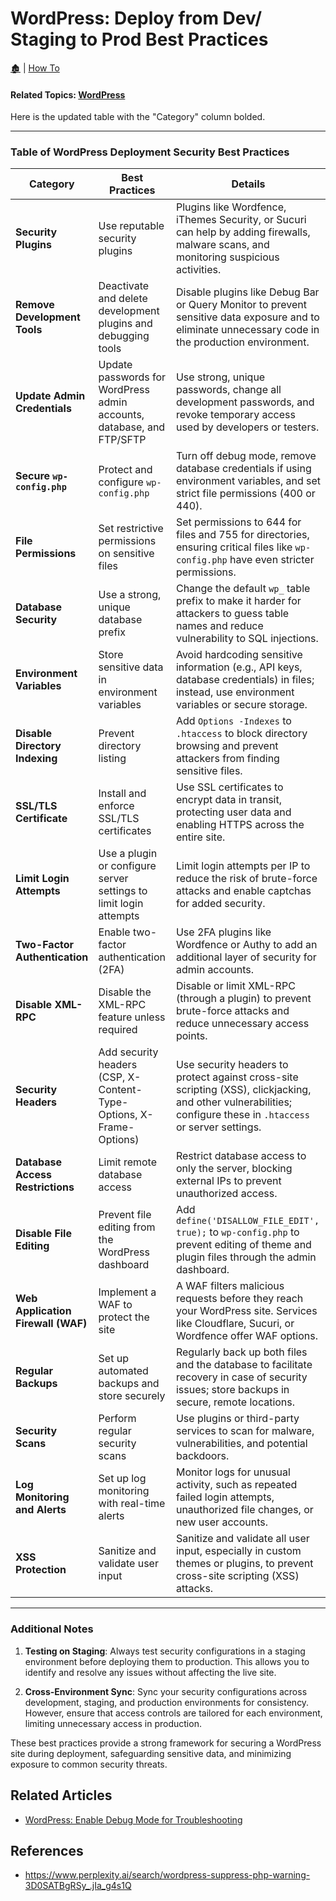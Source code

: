 # WordPress: Deploy from Dev/ Staging to Prod Best Practices

[🏚️](../README.md) | [How To](/how-to/index.md)

#### Related Topics: [WordPress](/wp/wordpress.md)

Here is the updated table with the "Category" column bolded.

---

### Table of WordPress Deployment Security Best Practices

| **Category**                 | Best Practices                                                                                                                                                | Details                                                                                                                                            |
|------------------------------|---------------------------------------------------------------------------------------------------------------------------------------------------------------|----------------------------------------------------------------------------------------------------------------------------------------------------|
| **Security Plugins**         | Use reputable security plugins                                                                                                                               | Plugins like Wordfence, iThemes Security, or Sucuri can help by adding firewalls, malware scans, and monitoring suspicious activities.            |
| **Remove Development Tools** | Deactivate and delete development plugins and debugging tools                                                                                                | Disable plugins like Debug Bar or Query Monitor to prevent sensitive data exposure and to eliminate unnecessary code in the production environment. |
| **Update Admin Credentials** | Update passwords for WordPress admin accounts, database, and FTP/SFTP                                                                                        | Use strong, unique passwords, change all development passwords, and revoke temporary access used by developers or testers.                         |
| **Secure `wp-config.php`**   | Protect and configure `wp-config.php`                                                                                                                        | Turn off debug mode, remove database credentials if using environment variables, and set strict file permissions (400 or 440).                      |
| **File Permissions**         | Set restrictive permissions on sensitive files                                                                                                              | Set permissions to 644 for files and 755 for directories, ensuring critical files like `wp-config.php` have even stricter permissions.              |
| **Database Security**        | Use a strong, unique database prefix                                                                                                                        | Change the default `wp_` table prefix to make it harder for attackers to guess table names and reduce vulnerability to SQL injections.              |
| **Environment Variables**    | Store sensitive data in environment variables                                                                                                               | Avoid hardcoding sensitive information (e.g., API keys, database credentials) in files; instead, use environment variables or secure storage.      |
| **Disable Directory Indexing** | Prevent directory listing                                                                                                                                    | Add `Options -Indexes` to `.htaccess` to block directory browsing and prevent attackers from finding sensitive files.                              |
| **SSL/TLS Certificate**      | Install and enforce SSL/TLS certificates                                                                                                                    | Use SSL certificates to encrypt data in transit, protecting user data and enabling HTTPS across the entire site.                                   |
| **Limit Login Attempts**     | Use a plugin or configure server settings to limit login attempts                                                                                           | Limit login attempts per IP to reduce the risk of brute-force attacks and enable captchas for added security.                                      |
| **Two-Factor Authentication** | Enable two-factor authentication (2FA)                                                                                                                      | Use 2FA plugins like Wordfence or Authy to add an additional layer of security for admin accounts.                                                 |
| **Disable XML-RPC**          | Disable the XML-RPC feature unless required                                                                                                                 | Disable or limit XML-RPC (through a plugin) to prevent brute-force attacks and reduce unnecessary access points.                                   |
| **Security Headers**         | Add security headers (CSP, X-Content-Type-Options, X-Frame-Options)                                                                                         | Use security headers to protect against cross-site scripting (XSS), clickjacking, and other vulnerabilities; configure these in `.htaccess` or server settings. |
| **Database Access Restrictions** | Limit remote database access                                                                                                                         | Restrict database access to only the server, blocking external IPs to prevent unauthorized access.                                                |
| **Disable File Editing**     | Prevent file editing from the WordPress dashboard                                                                                                          | Add `define('DISALLOW_FILE_EDIT', true);` to `wp-config.php` to prevent editing of theme and plugin files through the admin dashboard.            |
| **Web Application Firewall (WAF)** | Implement a WAF to protect the site                                                                                                                  | A WAF filters malicious requests before they reach your WordPress site. Services like Cloudflare, Sucuri, or Wordfence offer WAF options.           |
| **Regular Backups**          | Set up automated backups and store securely                                                                                                                | Regularly back up both files and the database to facilitate recovery in case of security issues; store backups in secure, remote locations.        |
| **Security Scans**           | Perform regular security scans                                                                                                                              | Use plugins or third-party services to scan for malware, vulnerabilities, and potential backdoors.                                                |
| **Log Monitoring and Alerts** | Set up log monitoring with real-time alerts                                                                                                                | Monitor logs for unusual activity, such as repeated failed login attempts, unauthorized file changes, or new user accounts.                       |
| **XSS Protection**           | Sanitize and validate user input                                                                                                                            | Sanitize and validate all user input, especially in custom themes or plugins, to prevent cross-site scripting (XSS) attacks.                      |

---

### Additional Notes

1. **Testing on Staging**: Always test security configurations in a staging environment before deploying them to production. This allows you to identify and resolve any issues without affecting the live site.
   
2. **Cross-Environment Sync**: Sync your security configurations across development, staging, and production environments for consistency. However, ensure that access controls are tailored for each environment, limiting unnecessary access in production.

These best practices provide a strong framework for securing a WordPress site during deployment, safeguarding sensitive data, and minimizing exposure to common security threats.

## Related Articles

- [WordPress: Enable Debug Mode for Troubleshooting](wp-enable-debug.md)


## References

- https://www.perplexity.ai/search/wordpress-suppress-php-warning-3D0SATBgRSy_.jIa_g4s1Q